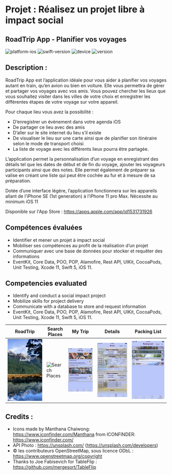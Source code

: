 # Projet : Réalisez un projet libre à impact social
## RoadTrip App - Planifier vos voyages


![platform-ios](https://img.shields.io/badge/platform-ios-lightgrey.svg) ![swift-version](https://img.shields.io/badge/swift-5.0-red.svg) ![device](https://img.shields.io/badge/Device-iPhone--iPad-green)
![version](https://img.shields.io/badge/Version-1.2-blue)

**Description :**
-
RoadTrip App est l’application idéale pour vous aider à planifier vos voyages autant en train, qu’en avion ou bien en voiture. Elle vous permettra de gérer et partager vos voyages avec vos amis.
Vous pouvez chercher les lieux que vous souhaitez visiter dans les villes de votre choix et enregistrer les différentes étapes de votre voyage sur votre appareil. 

Pour chaque lieu vous avez la possibilité :
-	D’enregistrer un évènement dans votre agenda iOS
-	De partager ce lieu avec des amis 
-	D’aller sur le site internet du lieu s’il existe
-	De visualiser le lieu sur une carte ainsi que de planifier son itinéraire selon le mode de transport choisi
-	La liste de voyage avec les différents lieux pourra être partagée.

L’application permet la personnalisation d’un voyage en enregistrant des détails tel que les dates de début et de fin du voyage, ajouter les voyageurs participants ainsi que des notes.
Elle permet également de préparer sa valise en créant une liste qui peut être cochée au fur et à mesure de sa préparation.

Dotée d’une interface légère, l’application fonctionnera sur les appareils allant de l’iPhone SE (1st generation) à l’iPhone 11 pro Max.
Nécessite au minimum iOS 11

Disponible sur l'App Store : https://apps.apple.com/app/id1531731926

**Compétences évaluées**
-

- Identifier et mener un projet à impact social
- Mobiliser ses compétences au profit de la réalisation d’un projet
- Communiquer avec une base de données pour stocker et requêter des informations
- EventKit, Core Data, POO, POP, Alamofire, Rest API, UIKit, CocoaPods, Unit Testing, Xcode 11, Swift 5, iOS 11.

**Competencies evaluated**
-

- Identify and conduct a social impact project
- Mobilize skills for project delivery
- Communicate with a database to store and request information
- EventKit, Core Data, POO, POP, Alamofire, Rest API, UIKit, CocoaPods, Unit Testing, Xcode 11, Swift 5, iOS 11.

| RoadTrip | Search Places | My Trip | Details | Packing List |
| -------- | ------------- | ------- | ------- | ------------ |
|![RoadTrip](source/images/launchscreen.png) | ![Search Places](source/images/searchplaces.gif) | ![My Trip](source/images/mytrip.png) | ![Details](source/images/details.png) | ![Packing List](source/images/packinglist.png) |

**Credits :**
-
- Icons made by Manthana Chaiwong: https://www.iconfinder.com/Manthana from ICONFINDER: https://www.iconfinder.com/
- API Photo : https://unsplash.com/ (https://unsplash.com/developers)
- © les contributeurs OpenStreetMap, sous licence ODbL : https://www.openstreetmap.org/copyright
- Thanks to Joe Fabisevich for TableFlip : https://github.com/mergesort/TableFlip


